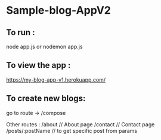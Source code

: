 # Sample-blog-AppV2

## To run :
node app.js or nodemon app.js

## To view the app :
https://my-blog-app-v1.herokuapp.com/

## To create new blogs:
go to route -> /compose

Other routes :
/about                        // About page
/contact                      // Contact page
/posts/:postName              // to get specific post from params
